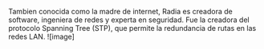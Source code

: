 Tambien conocida como la madre de internet, Radia es creadora de software, ingeniera de redes y experta en seguridad. Fue la creadora del protocolo Spanning Tree (STP), que permite la redundancia de rutas en las redes LAN.
![image]

